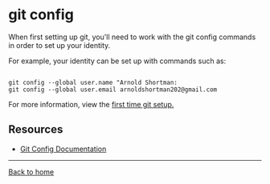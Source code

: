 # git config

When first setting up git, you'll need to work with the git config commands in order to set up your identity.

For example, your identity can be set up with commands such as:

~~~

git config --global user.name "Arnold Shortman:
git config --global user.email arnoldshortman202@gmail.com
~~~

For more information, view the [first time git setup.](https://git-scm.com/book/en/v2/Getting-Started-First-Time-Git-Setup)

## Resources

- [Git Config Documentation](https://git-scm.com/docs/git-config)

---

[Back to home](../README.md)

